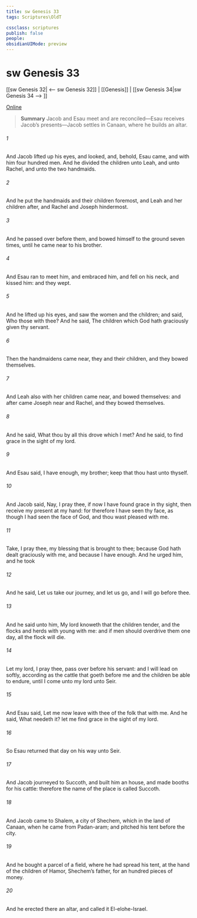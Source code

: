 ```yaml
---
title: sw Genesis 33
tags: Scriptures\OldT

cssclass: scriptures
publish: false
people:
obsidianUIMode: preview
---
```


# sw Genesis 33
[[sw Genesis 32| <-- sw Genesis 32]] | [[Genesis]] | [[sw Genesis 34|sw Genesis 34 --> ]]

[Online](https://churchofjesuschrist.org/study/scriptures/ot/gen/33?lang=eng)

> __Summary__
Jacob and Esau meet and are reconciled—Esau receives Jacob’s presents—Jacob settles in Canaan, where he builds an altar.

###### 1 
And Jacob lifted up his eyes, and looked, and, behold, Esau came, and with him four hundred men. And he divided the children unto Leah, and unto Rachel, and unto the two handmaids.

###### 2 
And he put the handmaids and their children foremost, and Leah and her children after, and Rachel and Joseph hindermost.

###### 3 
And he passed over before them, and bowed himself to the ground seven times, until he came near to his brother.

###### 4 
And Esau ran to meet him, and embraced him, and fell on his neck, and kissed him: and they wept.

###### 5 
And he lifted up his eyes, and saw the women and the children; and said, Who  those with thee? And he said, The children which God hath graciously given thy servant.

###### 6 
Then the handmaidens came near, they and their children, and they bowed themselves.

###### 7 
And Leah also with her children came near, and bowed themselves: and after came Joseph near and Rachel, and they bowed themselves.

###### 8 
And he said, What  thou by all this drove which I met? And he said,  to find grace in the sight of my lord.

###### 9 
And Esau said, I have enough, my brother; keep that thou hast unto thyself.

###### 10 
And Jacob said, Nay, I pray thee, if now I have found grace in thy sight, then receive my present at my hand: for therefore I have seen thy face, as though I had seen the face of God, and thou wast pleased with me.

###### 11 
Take, I pray thee, my blessing that is brought to thee; because God hath dealt graciously with me, and because I have enough. And he urged him, and he took 

###### 12 
And he said, Let us take our journey, and let us go, and I will go before thee.

###### 13 
And he said unto him, My lord knoweth that the children  tender, and the flocks and herds with young  with me: and if men should overdrive them one day, all the flock will die.

###### 14 
Let my lord, I pray thee, pass over before his servant: and I will lead on softly, according as the cattle that goeth before me and the children be able to endure, until I come unto my lord unto Seir.

###### 15 
And Esau said, Let me now leave with thee  of the folk that  with me. And he said, What needeth it? let me find grace in the sight of my lord.

###### 16 
So Esau returned that day on his way unto Seir.

###### 17 
And Jacob journeyed to Succoth, and built him an house, and made booths for his cattle: therefore the name of the place is called Succoth.

###### 18 
And Jacob came to Shalem, a city of Shechem, which  in the land of Canaan, when he came from Padan-aram; and pitched his tent before the city.

###### 19 
And he bought a parcel of a field, where he had spread his tent, at the hand of the children of Hamor, Shechem’s father, for an hundred pieces of money.

###### 20 
And he erected there an altar, and called it El-elohe-Israel.

